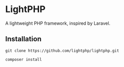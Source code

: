 # LightPHP
A lightweight PHP framework, inspired by Laravel.

## Installation
```
git clone https://github.com/lightphp/lightphp.git
```

```
composer install
```